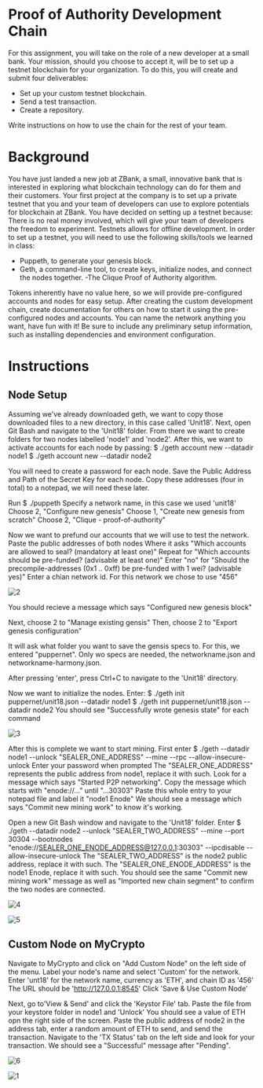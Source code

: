 # Proof of Authority Development Chain
For this assignment, you will take on the role of a new developer at a small bank.
Your mission, should you choose to accept it, will be to set up a testnet blockchain for your organization.
To do this, you will create and submit four deliverables:

- Set up your custom testnet blockchain.
- Send a test transaction.
- Create a repository.

Write instructions on how to use the chain for the rest of your team.

# Background
You have just landed a new job at ZBank, a small, innovative bank that is interested in exploring what
blockchain technology can do for them and their customers.
Your first project at the company is to set up a private testnet that you and your team of developers
can use to explore potentials for blockchain at ZBank.
You have decided on setting up a testnet because:
There is no real money involved, which will give your team of developers the freedom to experiment.
Testnets allows for offline development.
In order to set up a testnet, you will need to use the following skills/tools we learned in class:


- Puppeth, to generate your genesis block.
- Geth, a command-line tool, to create keys, initialize nodes, and connect the nodes together.
-The Clique Proof of Authority algorithm.


Tokens inherently have no value here, so we will provide pre-configured accounts and nodes for easy setup.
After creating the custom development chain, create documentation for others on how to start it using the pre-configured
nodes and accounts. You can name the network anything you want, have fun with it!
Be sure to include any preliminary setup information, such as installing dependencies and environment configuration.

# Instructions

## Node Setup
Assuming we've already downloaded geth, we want to copy those downloaded files to a new directory, in this case called 'Unit18'.
Next, open Git Bash and navigate to the 'Unit18' folder. From there we want to create folders for two nodes labelled 'node1' and 'node2'.
After this, we want to activate accounts for each node by passing: 
$ ./geth account new --datadir node1
$ ./geth account new --datadir node2

You will need to create a password for each node. Save the Public Address and Path of the Secret Key for each node. Copy these addresses (four in total) to a
notepad, we will need these later.

Run $ ./puppeth
Specify a network name, in this case we used 'unit18'
Choose 2, "Configure new genesis"
Choose 1, "Create new genesis from scratch"
Choose 2, "Clique - proof-of-authority"

Now we want to prefund our accounts that we will use to test the network.
Paste the public addresses of both nodes Where it asks "Which accounts are allowed to seal? (mandatory at least one)"
Repeat for "Which accounts should be pre-funded? (advisable at least one)"
Enter "no" for "Should the precompile-addresses (0x1 .. 0xff) be pre-funded with 1 wei? (advisable yes)"
Enter a chian network id. For this network we chose to use "456"

![2](https://user-images.githubusercontent.com/77086043/124188367-0501d600-da74-11eb-9984-9ca52c3e4e87.PNG)


You should recieve a message which says "Configured new genesis block"

Next, choose 2 to "Manage existing gensis"
Then, choose 2 to "Export genesis configuration"

It will ask what folder you want to save the gensis specs to. For this, we entered "puppernet".
Only wo specs are needed, the networkname.json and networkname-harmony.json.

After pressing 'enter', press Ctrl+C to navigate to the 'Unit18' directory.

Now we want to initialize the nodes. 
Enter: $ ./geth init puppernet/unit18.json --datadir node1
       $ ./geth init puppernet/unit18.json --datadir node2
You should see "Successfully wrote genesis state" for each command

![3](https://user-images.githubusercontent.com/77086043/124188411-164ae280-da74-11eb-9ffb-c73b175524c8.PNG)

After this is complete we want to start mining.
First enter $ ./geth --datadir node1 --unlock "SEALER_ONE_ADDRESS" --mine --rpc --allow-insecure-unlock
Enter your password when prompted
The "SEALER_ONE_ADDRESS" represents the public address from node1, replace it with such. 
Look for a message which says "Started P2P networking". 
Copy the message which starts with "enode://..." until "...30303"
Paste this whole entry to your notepad file and label it "node1 Enode"
We should see a message which says "Commit new mining work" to know it's working.

Open a new Git Bash window and navigate to the 'Unit18' folder.
Enter $ ./geth --datadir node2 --unlock "SEALER_TWO_ADDRESS" --mine --port 30304 --bootnodes "enode://SEALER_ONE_ENODE_ADDRESS@127.0.0.1:30303" --ipcdisable --allow-insecure-unlock
The "SEALER_TWO_ADDRESS" is the node2 public address, replace it with such. The "SEALER_ONE_ENODE_ADDRESS"
is the node1 Enode, replace it with such.
You should see the same "Commit new mining work" message as well as "Imported new chain segment" to 
confirm the two nodes are connected.

![4](https://user-images.githubusercontent.com/77086043/124188491-2d89d000-da74-11eb-93da-f24ccb7a7824.PNG)

![5](https://user-images.githubusercontent.com/77086043/124188499-2fec2a00-da74-11eb-916f-a3aeaae2744f.PNG)


## Custom Node on MyCrypto
Navigate to MyCrypto and click on "Add Custom Node" on the left side of the menu.
Label your node's name and select 'Custom' for the network.
Enter 'unt18' for the network name, currency as 'ETH', and chain ID as '456'
The URL should be 'http://127.0.0.1:8545'
Click 'Save & Use Custom Node'

Next, go to'View & Send' and click the 'Keystor File' tab.
Paste the file from your keystore folder in node1 and 'Unlock'
You should see a value of ETH opn the right side of the screen.
Paste the public address of node2 in the address tab, enter a random amount of ETH to send, and send the transaction.
Navigate to the 'TX Status' tab on the left side and look for your transaction.
We should see a "Successful" message after "Pending".

![6](https://user-images.githubusercontent.com/77086043/124188574-44c8bd80-da74-11eb-8d19-c934677cfae3.PNG)


![1](https://user-images.githubusercontent.com/77086043/124188534-3c708280-da74-11eb-86be-7d5ba01a2ad1.PNG)


